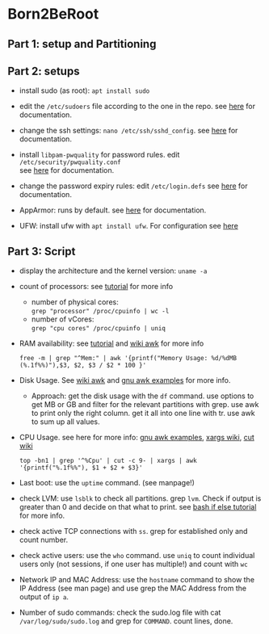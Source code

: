 # Born2BeRoot
## Part 1: setup and Partitioning

## Part 2: setups
- install sudo (as root): `apt install sudo`

- edit the `/etc/sudoers` file according to the one in the repo. see [here](https://manpages.debian.org/bullseye/sudo-ldap/sudoers.5.en.html) for documentation.

- change the ssh settings: `nano /etc/ssh/sshd_config`. see [here](https://manpages.debian.org/unstable/openssh-server/sshd_config.5.en.html) for documentation.

- install `libpam-pwquality` for password rules. edit `/etc/security/pwquality.conf` \
 see [here](https://manpages.debian.org/testing/libpam-pwquality/pam_pwquality.8.en.html) for documentation.

- change the password expiry rules: edit `/etc/login.defs` see [here](https://manpages.debian.org/unstable/login/login.defs.5.de.html) for documentation.

- AppArmor: runs by default. see [here](https://wiki.debian.org/AppArmor/HowToUse) for documentation.

- UFW: install ufw with `apt install ufw`. For configuration see [here](https://wiki.debian.org/Uncomplicated%20Firewall%20%28ufw%29)

## Part 3: Script
- display the architecture and the kernel version: `uname -a`

- count of processors: see [tutorial](https://www.networkworld.com/article/2715970/counting-processors-on-your-linux-box.html) for more info

	- number of physical cores: \
	```grep "processor" /proc/cpuinfo | wc -l```
	- number of vCores:\
	```grep "cpu cores" /proc/cpuinfo | uniq```

- RAM availability: see [tutorial](https://qualitestgroup.com/insights/technical-hub/how-to-find-the-physical-memory-available-on-a-system-through-the-command-line/) and [wiki awk](https://wiki.ubuntuusers.de/awk/) for more info 

	```free -m | grep "^Mem:" | awk '{printf("Memory Usage: %d/%dMB (%.1f%%)"),$3, $2, $3 / $2 * 100 }'```

- Disk Usage. See [wiki awk](https://wiki.ubuntuusers.de/awk/) and [gnu awk examples](https://www.gnu.org/software/gawk/manual/html_node/Printf-Examples.html) for more info.
	- Approach: get the disk usage with the `df` command. use options to get MB or GB and filter for the relevant partitions with grep. use awk to print only the right column. get it all into one line with tr. use awk to sum up all values.

- CPU Usage. see here for more info: [gnu awk examples](https://www.gnu.org/software/gawk/manual/html_node/Printf-Examples.html), [xargs wiki](https://wiki.ubuntuusers.de/xargs/), [cut wiki](https://wiki.ubuntuusers.de/cut/)

	```top -bn1 | grep '^%Cpu' | cut -c 9- | xargs | awk '{printf("%.1f%%"), $1 + $2 + $3}'```

- Last boot: use the `uptime` command. (see manpage!)

- check LVM: use `lsblk` to check all partitions. grep `lvm`. Check if output is greater than 0 and decide on that what to print. see [bash if else tutorial](https://ryanstutorials.net/bash-scripting-tutorial/bash-if-statements.php) for more info.

- check active TCP connections with `ss`. grep for established only and count number.

- check active users: use the `who` command. use `uniq` to count individual users only (not sessions, if one user has multiple!) and count with `wc`

- Network IP and MAC Address: use the `hostname` command to show the IP Address (see man page) and use grep the MAC Address from the output of `ip a`.

- Number of sudo commands: check the sudo.log file with cat `/var/log/sudo/sudo.log` and grep for `COMMAND`. count lines, done.
